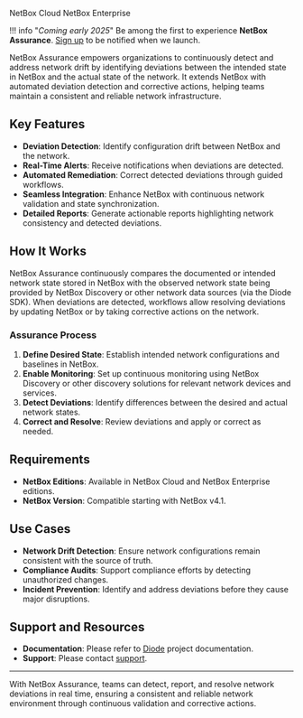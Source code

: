 <span class="pill pill-cloud">NetBox Cloud</span>
<span class="pill pill-enterprise">NetBox Enterprise</span>

!!! info "*Coming early 2025*"
    Be among the first to experience **NetBox Assurance**. [Sign up](https://netboxlabs.com/netbox-assurance/) to be notified when we launch.

NetBox Assurance empowers organizations to continuously detect and address network drift by identifying deviations between the intended state in NetBox and the actual state of the network. It extends NetBox with automated deviation detection and corrective actions, helping teams maintain a consistent and reliable network infrastructure.

## Key Features
- **Deviation Detection**: Identify configuration drift between NetBox and the network.
- **Real-Time Alerts**: Receive notifications when deviations are detected.
- **Automated Remediation**: Correct detected deviations through guided workflows.
- **Seamless Integration**: Enhance NetBox with continuous network validation and state synchronization.
- **Detailed Reports**: Generate actionable reports highlighting network consistency and detected deviations.

## How It Works
NetBox Assurance continuously compares the documented or intended network state stored in NetBox with the observed network state being provided by NetBox Discovery or other network data sources (via the Diode SDK). When deviations are detected, workflows allow resolving deviations by updating NetBox or by taking corrective actions on the network.

### Assurance Process
1. **Define Desired State**: Establish intended network configurations and baselines in NetBox.
2. **Enable Monitoring**: Set up continuous monitoring using NetBox Discovery or other discovery solutions for relevant network devices and services.
3. **Detect Deviations**: Identify differences between the desired and actual network states.
4. **Correct and Resolve**: Review deviations and apply or correct as needed.

## Requirements
- **NetBox Editions**: Available in NetBox Cloud and NetBox Enterprise editions.
- **NetBox Version**: Compatible starting with NetBox v4.1.

## Use Cases
- **Network Drift Detection**: Ensure network configurations remain consistent with the source of truth.
- **Compliance Audits**: Support compliance efforts by detecting unauthorized changes.
- **Incident Prevention**: Identify and address deviations before they cause major disruptions.

## Support and Resources
- **Documentation**: Please refer to [Diode](../netbox-extensions/diode/index.md) project documentation.
- **Support**: Please contact [support](mailto:support@netboxlabs.com).

---
With NetBox Assurance, teams can detect, report, and resolve network deviations in real time, ensuring a consistent and reliable network environment through continuous validation and corrective actions.